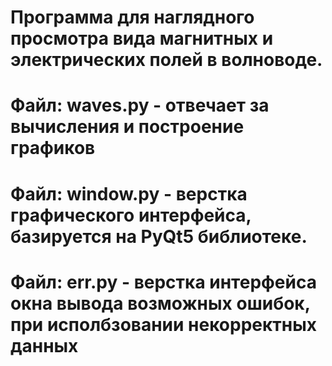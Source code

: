 # Программа для наглядного просмотра вида магнитных и электрических полей в волноводе.
# Файл: waves.py - отвечает за вычисления и построение графиков
# Файл: window.py - верстка графического интерфейса, базируется на PyQt5 библиотеке.
# Файл: err.py - верстка интерфейса окна вывода возможных ошибок, при исполбзовании некорректных данных
